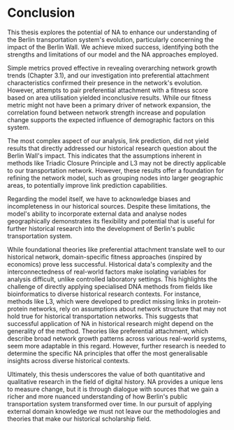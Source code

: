 # Conclusion

This thesis explores the potential of NA to enhance our understanding of the Berlin transportation system\'s evolution, particularly concerning the impact of the Berlin Wall. We achieve mixed success, identifying both the strengths and limitations of our model and the NA approaches employed.

Simple metrics proved effective in revealing overarching network growth trends (Chapter 3.1), and our investigation into preferential attachment characteristics confirmed their presence in the network\'s evolution. However, attempts to pair preferential attachment with a fitness score based on area utilisation yielded inconclusive results. While our fitness metric might not have been a primary driver of network expansion, the correlation found between network strength increase and population change supports the expected influence of demographic factors on this system.

The most complex aspect of our analysis, link prediction, did not yield results that directly addressed our historical research question about the Berlin Wall\'s impact. This indicates that the assumptions inherent in methods like Triadic Closure Principle and L3 may not be directly applicable to our transportation network. However, these results offer a foundation for refining the network model, such as grouping nodes into larger geographic areas, to potentially improve link prediction capabilities.

Regarding the model itself, we have to acknowledge biases and incompleteness in our historical sources. Despite these limitations, the model\'s ability to incorporate external data and analyse nodes geographically demonstrates its flexibility and potential that is useful for further historical research into the development of Berlin's public transportation system.

While foundational theories like preferential attachment translate well to our historical network, domain-specific fitness approaches (inspired by economics) prove less successful. Historical data\'s complexity and the interconnectedness of real-world factors make isolating variables for analysis difficult, unlike controlled laboratory settings. This highlights the challenge of directly applying specialised DNA methods from fields like bioinformatics to diverse historical research contexts. For instance, methods like L3, which were developed to predict missing links in protein-protein networks, rely on assumptions about network structure that may not hold true for historical transportation networks. This suggests that successful application of NA in historical research might depend on the generality of the method. Theories like preferential attachment, which describe broad network growth patterns across various real-world systems, seem more adaptable in this regard. However, further research is needed to determine the specific NA principles that offer the most generalisable insights across diverse historical contexts.

Ultimately, this thesis underscores the value of both quantitative and qualitative research in the field of digital history. NA provides a unique lens to measure change, but it is through dialogue with sources that we gain a richer and more nuanced understanding of how Berlin\'s public transportation system transformed over time. In our pursuit of applying external domain knowledge we must not leave our the methodologies and theories that make our historical scholarship field.